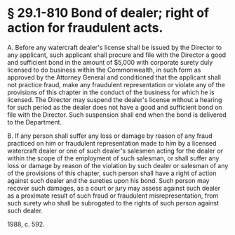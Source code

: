 # § 29.1-810 Bond of dealer; right of action for fraudulent acts.

<p>A. Before any watercraft dealer's license shall be issued by the Director to any applicant, such applicant shall procure and file with the Director a good and sufficient bond in the amount of $5,000 with corporate surety duly licensed to do business within the Commonwealth, in such form as approved by the Attorney General and conditioned that the applicant shall not practice fraud, make any fraudulent representation or violate any of the provisions of this chapter in the conduct of the business for which he is licensed. The Director may suspend the dealer's license without a hearing for such period as the dealer does not have a good and sufficient bond on file with the Director. Such suspension shall end when the bond is delivered to the Department.</p><p>B. If any person shall suffer any loss or damage by reason of any fraud practiced on him or fraudulent representation made to him by a licensed watercraft dealer or one of such dealer's salesmen acting for the dealer or within the scope of the employment of such salesman, or shall suffer any loss or damage by reason of the violation by such dealer or salesman of any of the provisions of this chapter, such person shall have a right of action against such dealer and the sureties upon his bond. Such person may recover such damages, as a court or jury may assess against such dealer as a proximate result of such fraud or fraudulent misrepresentation, from such surety who shall be subrogated to the rights of such person against such dealer.</p><p>1988, c. 592.</p>